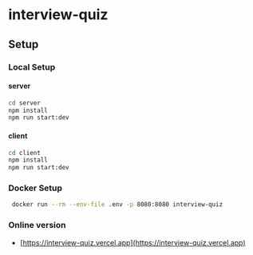# interview-quiz

## Setup

### Local Setup

#### server

```bash
cd server
npm install
npm run start:dev
```

#### client

```bash
cd client
npm install
npm run start:dev
```

### Docker Setup

```bash
 docker run --rm --env-file .env -p 8080:8080 interview-quiz
```

### Online version

- [https://interview-quiz.vercel.app](https://interview-quiz.vercel.app)
